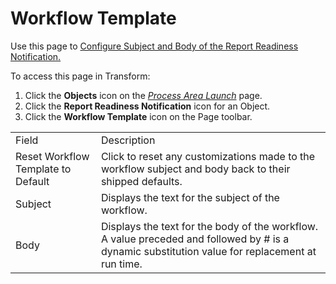 # Workflow Template

<div class="use">

Use this page to [Configure Subject and Body of the Report Readiness
Notification.](../Use_Cases/Configure_Notifications_for_Report_Readiness.htm#Configure_Subject_and_Body_of_the_Notification)

</div>

To access this page in Transform:

1.  Click the **Objects** icon on the *[Process Area
    Launch](Process_Area_Launch.htm)* page.
2.  Click the **Report Readiness Notification** icon for an Object.
3.  Click the **Workflow Template** icon on the Page
toolbar.

|                                    |                                                                                                                                                  |
| ---------------------------------- | ------------------------------------------------------------------------------------------------------------------------------------------------ |
| Field                              | Description                                                                                                                                      |
| Reset Workflow Template to Default | Click to reset any customizations made to the workflow subject and body back to their shipped defaults.                                          |
| Subject                            | Displays the text for the subject of the workflow.                                                                                               |
| Body                               | Displays the text for the body of the workflow. A value preceded and followed by \# is a dynamic substitution value for replacement at run time. |
